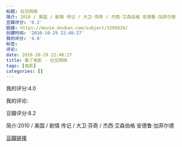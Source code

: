 ```yaml
---
标题: 社交网络
简介: 2010 / 美国 / 剧情 传记 / 大卫·芬奇 / 杰西·艾森伯格 安德鲁·加菲尔德
豆瓣评分: '8.2'
链接: https://movie.douban.com/subject/3205624/
创建时间: '2010-10-29 22:40:27'
我的评分: '4.0'
标签:
评论:
date: 2010-10-29 22:40:27
title: 看了电影 - 社交网络
tags: [电影]
categories: []
---
```


我的评分:4.0

我的评论:

豆瓣评分:8.2

简介:2010 / 美国 / 剧情 传记 / 大卫·芬奇 / 杰西·艾森伯格 安德鲁·加菲尔德

[豆瓣链接](https://movie.douban.com/subject/3205624/)

